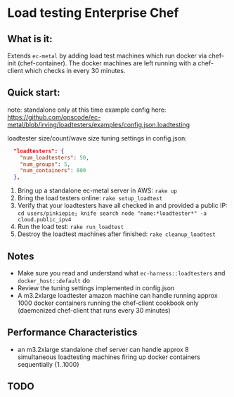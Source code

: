 
# Load testing Enterprise Chef

## What is it:
Extends `ec-metal` by adding load test machines which run docker via chef-init (chef-container).
The docker machines are left running with a chef-client which checks in every 30 minutes.

## Quick start:
note:  standalone only at this time
example config here: https://github.com/opscode/ec-metal/blob/irving/loadtesters/examples/config.json.loadtesting

loadtester size/count/wave size tuning settings in config.json:
```json
  "loadtesters": {
    "num_loadtesters": 50,
    "num_groups": 5,
    "num_containers": 800
  },
```

1. Bring up a standalone ec-metal server in AWS: `rake up`
2. Bring the load testers online: `rake setup_loadtest`
3. Verify that your loadtesters have all checked in and provided a public IP: `cd users/pinkiepie; knife search node "name:*loadtester*" -a cloud.public_ipv4`
4. Run the load test: `rake run_loadtest`
5. Destroy the loadtest machines after finished: `rake cleanup_loadtest`


## Notes

* Make sure you read and understand what `ec-harness::loadtesters`  and `docker_host::default` do
* Review the tuning settings implemented in config.json
* A m3.2xlarge loadtester amazon machine can handle running approx 1000 docker containers running the chef-client cookbook only (daemonized chef-client that runs every 30 minutes)

## Performance Characteristics

* an m3.2xlarge standalone chef server can handle approx 8 simultaneous loadtesting machines firing up docker containers sequentially {1..1000}


## TODO